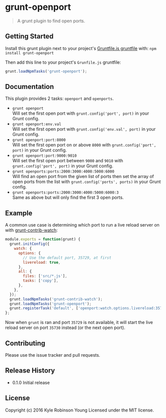 # grunt-openport

> A grunt plugin to find open ports.

## Getting Started

Install this grunt plugin next to your project's
[Gruntfile.js gruntfile](http://gruntjs.com/getting-started) with:
`npm install grunt-openport`

Then add this line to your project's `Grunfile.js` gruntfile:

```js
grunt.loadNpmTasks('grunt-openport');
```

## Documentation

This plugin provides 2 tasks: `openport` and `openports`.

* `grunt openport`  
Will set the first open port with `grunt.config('port', port)` in your Grunt config.
* `grunt openport:env.val`  
Will set the first open port with `grunt.config('env.val', port)` in your Grunt config.
* `grunt openport:port:8000`  
Will set the first open port on or above `8000` with `grunt.config('port', port)` in your Grunt config.
* `grunt openport:port:9000:9010`  
Will set the first open port between `9000` and `9010` with `grunt.config('port', port)` in your Grunt config.
* `grunt openports:ports:2000:3000:4000:5000:6000`  
Will find an open port from the given list of ports then set the array of open ports from the list with `grunt.config('ports', ports)` in your Grunt config.
* `grunt openports:ports:2000:3000:4000:5000:6000:3`  
Same as above but will only find the first 3 open ports.

## Example

A common use case is determining which port to run a live reload server on with [grunt-contrib-watch](https://github.com/gruntjs/grunt-contrib-watch):

```js
module.exports = function(grunt) {
  grunt.initConfig({
    watch: {
      options: {
        // Use the default port, 35729, at first
        livereload: true,
      },
      all: {
        files: ['src/*.js'],
        tasks: ['copy'],
      },
    },
  });
  grunt.loadNpmTasks('grunt-contrib-watch');
  grunt.loadNpmTasks('grunt-openport');
  grunt.registerTask('default', ['openport:watch.options.livereload:35729', 'watch']);
};
```

Now when `grunt` is ran and port `35729` is not available, it will start the live reload server on port `35730` instead (or the next open port).

## Contributing

Please use the issue tracker and pull requests.

## Release History

* 0.1.0 Initial release

## License

Copyright (c) 2016 Kyle Robinson Young
Licensed under the MIT license.
